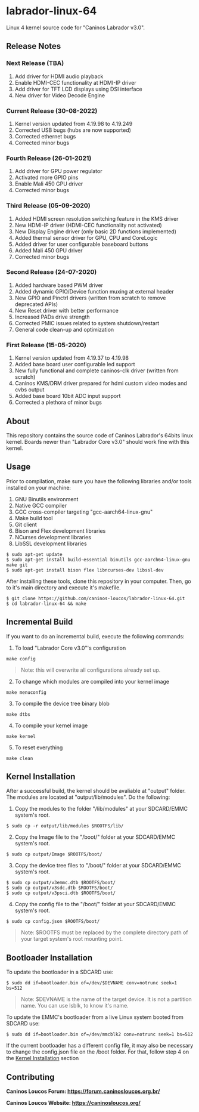 # labrador-linux-64
Linux 4 kernel source code for "Caninos Labrador v3.0".

## Release Notes

### Next Release (TBA)
1) Add driver for HDMI audio playback
2) Enable HDMI-CEC functionality at HDMI-IP driver
3) Add driver for TFT LCD displays using DSI interface
4) New driver for Video Decode Engine

### Current Release (30-08-2022)
1) Kernel version updated from 4.19.98 to 4.19.249
2) Corrected USB bugs (hubs are now supported)
3) Corrected ethernet bugs
4) Corrected minor bugs

### Fourth Release (26-01-2021)
1) Add driver for GPU power regulator
2) Activated more GPIO pins
3) Enable Mali 450 GPU driver
4) Corrected minor bugs

### Third Release (05-09-2020)
1) Added HDMI screen resolution switching feature in the KMS driver
2) New HDMI-IP driver (HDMI-CEC functionality not activated)
3) New Display Engine driver (only basic 2D functions implemented)
4) Added thermal sensor driver for GPU, CPU and CoreLogic
5) Added driver for user configurable baseboard buttons
6) Added Mali 450 GPU driver
7) Corrected minor bugs

### Second Release (24-07-2020)

1) Added hardware based PWM driver
2) Added dynamic GPIO/Device function muxing at external header
3) New GPIO and Pinctrl drivers (written from scratch to remove deprecated APIs)
4) New Reset driver with better performance
5) Increased PADs drive strength
6) Corrected PMIC issues related to system shutdown/restart
7) General code clean-up and optimization

### First Release (15-05-2020)

1) Kernel version updated from 4.19.37 to 4.19.98
2) Added base board user configurable led support
3) New fully functional and complete caninos-clk driver (written from scratch)
4) Caninos KMS/DRM driver prepared for hdmi custom video modes and cvbs output
5) Added base board 10bit ADC input support
6) Corrected a plethora of minor bugs

## About
This repository contains the source code of Caninos Labrador's 64bits linux
kernel. Boards newer than "Labrador Core v3.0" should work fine with this
kernel.

## Usage
Prior to compilation, make sure you have the following libraries and/or
tools installed on your machine:
1) GNU Binutils environment
2) Native GCC compiler
3) GCC cross-compiler targeting "gcc-aarch64-linux-gnu"
4) Make build tool
5) Git client
6) Bison and Flex development libraries
7) NCurses development libraries
8) LibSSL development libraries

```
$ sudo apt-get update
$ sudo apt-get install build-essential binutils gcc-aarch64-linux-gnu make git
$ sudo apt-get install bison flex libncurses-dev libssl-dev
```

After installing these tools, clone this repository in your computer.
Then, go to it's main directory and execute it's makefile.

```
$ git clone https://github.com/caninos-loucos/labrador-linux-64.git
$ cd labrador-linux-64 && make
```

## Incremental Build
If you want to do an incremental build, execute the following commands:

1) To load "Labrador Core v3.0"'s configuration
```
make config
```
>Note: this will overwrite all configurations already set up.

2) To change which modules are compiled into your kernel image
```
make menuconfig
```
3) To compile the device tree binary blob
```
make dtbs
```
4) To compile your kernel image
```
make kernel
```
5) To reset everything
```
make clean
```

## Kernel Installation
After a successful build, the kernel should be avaliable at "output" folder.
The modules are located at "output/lib/modules". Do the following:

1) Copy the modules to the folder "/lib/modules" at your SDCARD/EMMC system's
root.

```
$ sudo cp -r output/lib/modules $ROOTFS/lib/
```

2) Copy the Image file to the "/boot/" folder at your SDCARD/EMMC system's root.

```
$ sudo cp output/Image $ROOTFS/boot/
```

3) Copy the device tree files to "/boot/" folder at your SDCARD/EMMC
system's root.

```
$ sudo cp output/v3emmc.dtb $ROOTFS/boot/
$ sudo cp output/v3sdc.dtb $ROOTFS/boot/
$ sudo cp output/v3psci.dtb $ROOTFS/boot/
```

4) Copy the config file to the "/boot/" folder at your SDCARD/EMMC system's root.

```
$ sudo cp config.json $ROOTFS/boot/
```

>Note: $ROOTFS must be replaced by the complete directory path of your target
system's root mounting point.

## Bootloader Installation

To update the bootloader in a SDCARD use:
```
$ sudo dd if=bootloader.bin of=/dev/$DEVNAME conv=notrunc seek=1 bs=512
```
> Note: $DEVNAME is the name of the target device. It is not a partition name.
You can use lsblk, to know it's name.

To update the EMMC's bootloader from a live Linux system booted from SDCARD use:
```
$ sudo dd if=bootloader.bin of=/dev/mmcblk2 conv=notrunc seek=1 bs=512
```

If the current bootloader has a different config file, it may also be necessary to change the config.json file on the /boot folder. For that, follow step 4 on the [Kernel Installation](#kernel-installation) section


## Contributing

**Caninos Loucos Forum: <https://forum.caninosloucos.org.br/>**

**Caninos Loucos Website: <https://caninosloucos.org/>**

